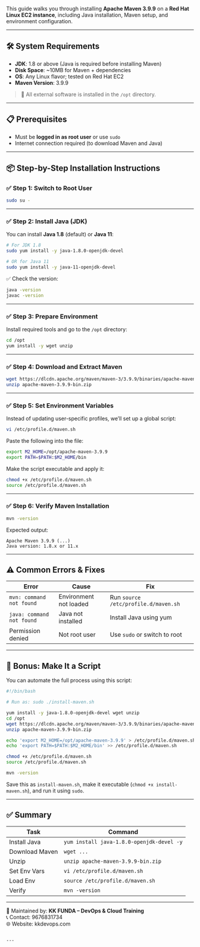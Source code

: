

This guide walks you through installing **Apache Maven 3.9.9** on a **Red Hat Linux EC2 instance**, including Java installation, Maven setup, and environment configuration.

---

## 🛠 System Requirements

- **JDK**: 1.8 or above (Java is required before installing Maven)
- **Disk Space**: ~10MB for Maven + dependencies
- **OS**: Any Linux flavor; tested on Red Hat EC2
- **Maven Version**: 3.9.9

> 📁 All external software is installed in the `/opt` directory.

---

## 📋 Prerequisites

- Must be **logged in as root user** or use `sudo`
- Internet connection required (to download Maven and Java)

---

## 📦 Step-by-Step Installation Instructions

### ✅ Step 1: Switch to Root User

```bash
sudo su -
```

---

### ✅ Step 2: Install Java (JDK)

You can install **Java 1.8** (default) or **Java 11**:

```bash
# For JDK 1.8
sudo yum install -y java-1.8.0-openjdk-devel

# OR for Java 11
sudo yum install -y java-11-openjdk-devel
```

✅ Check the version:

```bash
java -version
javac -version
```

---

### ✅ Step 3: Prepare Environment

Install required tools and go to the `/opt` directory:

```bash
cd /opt
yum install -y wget unzip
```

---

### ✅ Step 4: Download and Extract Maven

```bash
wget https://dlcdn.apache.org/maven/maven-3/3.9.9/binaries/apache-maven-3.9.9-bin.zip
unzip apache-maven-3.9.9-bin.zip
```

---

### ✅ Step 5: Set Environment Variables

Instead of updating user-specific profiles, we’ll set up a global script:

```bash
vi /etc/profile.d/maven.sh
```

Paste the following into the file:

```bash
export M2_HOME=/opt/apache-maven-3.9.9
export PATH=$PATH:$M2_HOME/bin
```

Make the script executable and apply it:

```bash
chmod +x /etc/profile.d/maven.sh
source /etc/profile.d/maven.sh
```

---

### ✅ Step 6: Verify Maven Installation

```bash
mvn -version
```

Expected output:

```
Apache Maven 3.9.9 (...)
Java version: 1.8.x or 11.x
```

---

## ⚠️ Common Errors & Fixes

| Error | Cause | Fix |
|-------|-------|-----|
| `mvn: command not found` | Environment not loaded | Run `source /etc/profile.d/maven.sh` |
| `java: command not found` | Java not installed | Install Java using yum |
| Permission denied | Not root user | Use `sudo` or switch to root |

---

## 🧠 Bonus: Make It a Script

You can automate the full process using this script:

```bash
#!/bin/bash

# Run as: sudo ./install-maven.sh

yum install -y java-1.8.0-openjdk-devel wget unzip
cd /opt
wget https://dlcdn.apache.org/maven/maven-3/3.9.9/binaries/apache-maven-3.9.9-bin.zip
unzip apache-maven-3.9.9-bin.zip

echo 'export M2_HOME=/opt/apache-maven-3.9.9' > /etc/profile.d/maven.sh
echo 'export PATH=$PATH:$M2_HOME/bin' >> /etc/profile.d/maven.sh

chmod +x /etc/profile.d/maven.sh
source /etc/profile.d/maven.sh

mvn -version
```

Save this as `install-maven.sh`, make it executable (`chmod +x install-maven.sh`), and run it using `sudo`.

---

## ✅ Summary

| Task | Command |
|------|---------|
| Install Java | `yum install java-1.8.0-openjdk-devel -y` |
| Download Maven | `wget ...` |
| Unzip | `unzip apache-maven-3.9.9-bin.zip` |
| Set Env Vars | `vi /etc/profile.d/maven.sh` |
| Load Env | `source /etc/profile.d/maven.sh` |
| Verify | `mvn -version` |

---

📘 Maintained by: **KK FUNDA – DevOps & Cloud Training**  
📞 Contact: 9676831734  
🌐 Website: kkdevops.com

```

---
